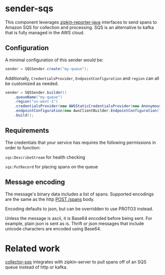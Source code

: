 # sender-sqs

This component leverages [zipkin-reporter-java](https://github.com/openzipkin/zipkin-reporter-java)
interfaces to send spans to Amazon SQS for collection and processing.
SQS is an alternative to kafka that is fully managed in the AWS cloud.

## Configuration

A minimal configuration of this sender would be:

```java
sender = SQSSender.create("my-queue");
```

Additionally, `CredentialsProvider`, `EndpointConfiguration` and `region`
can all be customized as needed.

```java
sender = SQSSender.builder()
    .queueName("my-queue")
    .region("us-west-1")
    .credentialsProvider(new AWSStaticCredentialsProvider(new AnonymousAWSCredentials()))
    .endpointConfiguration(new AwsClientBuilder.EndpointConfiguration("http://localhost:8080/", "us-east-1"))
    .build();
```

## Requirements

The credentials that your service has requires the following permissions in order to function:

`sqs:DescribeStream` for health checking

`sqs:PutRecord` for placing spans on the queue

## Message encoding
The message's binary data includes a list of spans. Supported encodings
are the same as the http [POST /spans](http://zipkin.io/zipkin-api/#/paths/%252Fspans) body.

Encoding defaults to json, but can be overridden to use PROTO3 instead.

Unless the message is ascii, it is Base64 encoded before being sent. For
example, plain json is sent as is. Thrift or json messages that include
unicode characters are encoded using Base64.

# Related work

[collector-sqs](https://github.com/openzipkin/zipkin-aws/tree/master/collector-sqs)
integrates with zipkin-server to pull spans off of an SQS queue instead
of http or kafka.